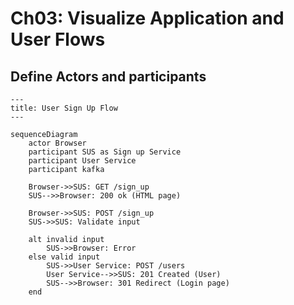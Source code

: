 # Ch03: Visualize Application and User Flows

## Define Actors and participants

```mermaid
---
title: User Sign Up Flow
---

sequenceDiagram
    actor Browser
    participant SUS as Sign up Service
    participant User Service
    participant kafka

    Browser->>SUS: GET /sign_up
    SUS-->>Browser: 200 ok (HTML page)

    Browser->>SUS: POST /sign_up
    SUS->>SUS: Validate input

    alt invalid input
        SUS->>Browser: Error
    else valid input
        SUS->>User Service: POST /users
        User Service-->>SUS: 201 Created (User)
        SUS-->>Browser: 301 Redirect (Login page)
    end
```


